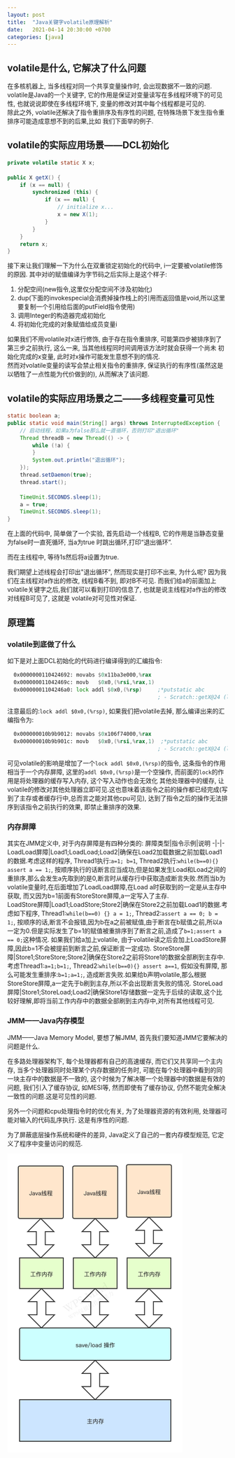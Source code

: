 ```yaml
---
layout: post
title:  "Java关键字volatile原理解析"
date:   2021-04-14 20:30:00 +0700
categories: [java]
---
```


## volatile是什么, 它解决了什么问题
在多核机器上, 当多线程对同一个共享变量操作时, 会出现数据不一致的问题.
volatile是Java的一个关键字, 它的作用是保证对变量读写在多线程环境下的可见性,
也就说说即使在多线程环境下, 变量的修改对其中每个线程都是可见的.  
除此之外, volatile还解决了指令重排序及有序性的问题, 在特殊场景下发生指令重排序可能造成意想不到的后果,比如
我们下面举的例子.

## volatile的实际应用场景——DCL初始化
```java
private volatile static X x;

public X getX() {
	if (x == null) {
		synchronized (this) {
			if (x == null) {
				// initialize x...
				x = new X(1);
			}
		}
	}
	return x;
}
```
接下来让我们理解一下为什么在双重锁定初始化的代码中, i一定要被volatile修饰的原因. 
其中对i的赋值编译为字节码之后实际上是这个样子:  
1. 分配空间(new指令,这里仅分配空间不涉及初始化)
2. dup(下面的invokespecial会消费掉操作栈上的引用而返回值是void,所以这里要复制一个引用给后面的putField指令使用)
3. 调用Integer的构造器完成初始化
4. 将初始化完成的对象赋值给成员变量i

如果我们不用volatile对x进行修饰, 由于存在指令重排序, 可能第四步被排序到了第三步之前执行, 这么一来, 当其他线程同时间调用该方法时就会获得一个尚未
初始化完成的x变量, 此时对x操作可能发生意想不到的情况.  
然而对volatile变量的读写会禁止相关指令的重排序, 保证执行的有序性(虽然这是以牺牲了一点性能为代价做到的), 从而解决了该问题.

## volatile的实际应用场景之二——多线程变量可见性
```java
static boolean a;
public static void main(String[] args) throws InterruptedException {
	// 启动线程，如果a为false那么就一直循环，否则打印"退出循环"
	Thread threadB = new Thread(() -> {
		while (!a) {
		}
		System.out.println("退出循环");
	});
	thread.setDaemon(true);
	thread.start();
	
	TimeUnit.SECONDS.sleep(1);
	a = true;
	TimeUnit.SECONDS.sleep(1);
}
```
在上面的代码中, 简单做了一个实验, 首先启动一个线程B, 它的作用是当静态变量为false时一直死循环, 当a为true
时跳出循环,打印“退出循环”.

而在主线程中, 等待1s然后将a设置为true.

我们期望上述线程会打印出"退出循环", 然而现实是打印不出来, 为什么呢?
因为我们在主线程对a作出的修改, 线程B看不到, 即对B不可见.
而我们给a的前面加上volatile关键字之后,我们就可以看到打印的信息了, 也就是说主线程对a作出的修改对线程B可见了, 这就是
volatile对可见性对保证.

## 原理篇

### volatile到底做了什么
如下是对上面DCL初始化的代码进行编译得到的汇编指令:
```asm
  0x0000000110424692: movabs $0x11ba3e000,%rax
  0x000000011042469c: movb   $0x0,(%rsi,%rax,1)
  0x00000001104246a0: lock addl $0x0,(%rsp)     ;*putstatic abc
                                                ; - Scratch::getX@24 (line 14)

```
注意最后的:`lock addl $0x0,(%rsp)`, 如果我们把volatile去掉, 那么编译出来的汇编指令为:
```asm
  0x000000010b9b9012: movabs $0x106f74000,%rax
  0x000000010b9b901c: movb   $0x0,(%rsi,%rax,1)  ;*putstatic abc
                                                ; - Scratch::getX@24 (line 14)
```
可见volatile的影响是增加了一个`lock addl $0x0,(%rsp)`的指令, 这条指令的作用相当于一个内存屏障,
这里的`addl $0x0,(%rsp)`是一个空操作, 而前面的`lock`的作用是将处理器的缓存写入内存, 这个写入动作也会无效化
其他处理器中的缓存, 让volatile的修改对其他处理器立即可见.这也意味着该指令之前的操作都已经完成(写到了主存或者缓存行中,总而言之能对其他cpu可见), 达到了指令之后的操作无法排序到该指令之前执行的效果, 即禁止重排序的效果.

### 内存屏障
其实在JMM定义中, 对于内存屏障是有四种分类的:
屏障类型|指令示例|说明
-|-|-
LoadLoad屏障|Load1;LoadLoad;Load2|确保在Load2加载数据之前加载Load1的数据.考虑这样的程序, Thread1执行:`a=1; b=1`, Thread2执行:`while(b==0){} assert a == 1;`, 按顺序执行的话断言应当成功,但是如果发生Load和Load之间的重排序,那么会发生a先取到的是0,断言时从缓存行中获取造成断言失败.然而当b为volatile变量时,在后面增加了LoadLoad屏障,在Load a时获取到的一定是从主存中获取, 而又因为b=1前面有StoreStore屏障,a一定写入了主存.  
LoadStore屏障|Load1;LoadStore;Store2|确保在Store2之前加载Load1的数据.考虑如下程序, Thread1:`while(b==0) {} a = 1;`, Thread2:`assert a == 0; b = 1;`, 按顺序的话,断言不会报错,因为b在a之前被赋值,由于断言在b赋值之前,所以a一定为0.但是实际发生了b=1的赋值被重排序到了断言之前,造成了`b=1;assert a == 0;`这种情况. 如果我们给a加上volatile, 由于volatile读之后会加上LoadStore屏障,因此b=1不会被提前到断言之前,保证断言一定成功.
StoreStore屏障|Store1;StoreStore;Store2|确保在Store2之前将Store1的数据全部刷到主存中.考虑Thread1:`a=1;b=1;`, Thread2:`while(b==0){} assert a==1`, 假如没有屏障, 那么可能发生重排序:`b=1;a=1;`, 造成断言失败.如果给b声明volatile,那么根据StoreStore屏障,a一定先于b刷到主存,所以不会出现断言失败的情况.
StoreLoad屏障|Store1;StoreLoad;Load2|确保Store1存储数据一定先于后续的读取,这个比较好理解,即将当前工作内存中的数据全部刷到主内存中,对所有其他线程可见.


### JMM——Java内存模型
JMM——Java Memory Model, 要想了解JMM, 首先我们要知道JMM它要解决的问题是什么.

在多路处理器架构下, 每个处理器都有自己的高速缓存, 而它们又共享同一个主内存, 当多个处理器同时处理某个内存数据的任务时,
可能在每个处理器中看到的同一块主存中的数据是不一致的, 这个时候为了解决哪一个处理器中的数据是有效的问题, 我们引入了缓存协议,
如MESI等, 然而即使有了缓存协议, 仍然不能完全解决一致性的问题.这是可见性的问题.

另外一个问题和cpu处理指令时的优化有关, 为了处理器资源的有效利用, 处理器可能对输入的代码乱序执行. 这是有序性的问题.

为了屏蔽底层操作系统和硬件的差异, Java定义了自己的一套内存模型规范, 它定义了程序中变量访问的规范.  

![avatar](/static/img/Java关键字volatile原理解析-JMM示意图.png)















